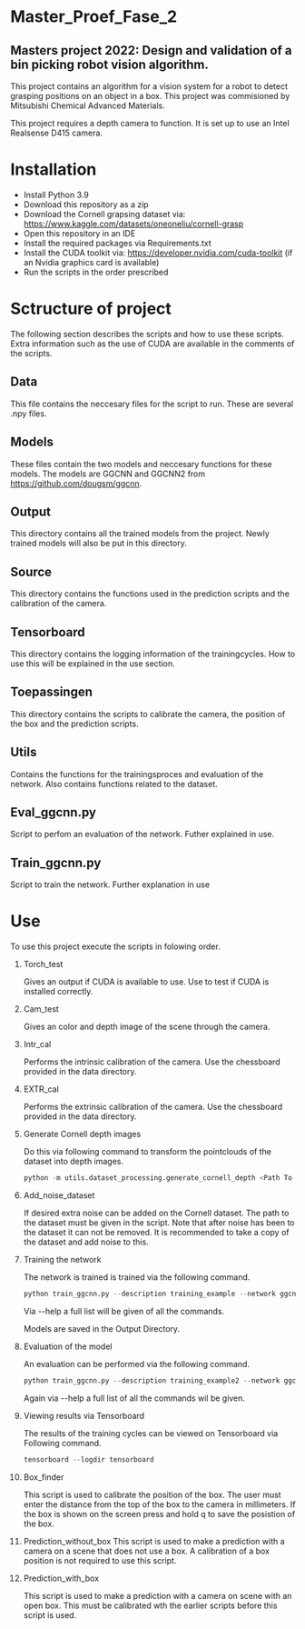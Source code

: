# Master_Proef_Fase_2

## Masters project 2022: Design and validation of a bin picking robot vision algorithm.

This project contains an algorithm for a vision system for a robot to detect grasping positions on  an object in a box. This project was commisioned by Mitsubishi Chemical Advanced Materials. 

This project requires a depth camera to function. It is set up to use an Intel Realsense D415 camera. 

# Installation
* Install Python 3.9
* Download this repository as a zip
* Download the Cornell grapsing dataset via: https://www.kaggle.com/datasets/oneoneliu/cornell-grasp 
* Open this repository in an IDE
* Install the required packages via Requirements.txt
* Install the CUDA toolkit via: https://developer.nvidia.com/cuda-toolkit (if an Nvidia graphics card is available)
* Run the scripts in the order prescribed

# Sctructure of project

The following section describes the scripts and how to use these scripts. Extra information such as the use of CUDA are available in the comments of the scripts.

## Data
This file contains the neccesary files for the script to run. These are several .npy files.

## Models
These files contain the two models and neccesary functions for these models. The models are GGCNN and GGCNN2 from https://github.com/dougsm/ggcnn.

## Output
This directory contains all the trained models from the project. Newly trained models will also be put in this directory.

## Source
This directory contains the functions used in the prediction scripts and the calibration of the camera.

## Tensorboard
This directory contains the logging information of the trainingcycles. How to use this will be explained in the use section.

## Toepassingen
This directory contains the scripts to calibrate the camera, the position of the box and the prediction scripts.

## Utils
Contains the functions for the trainingsproces and evaluation of the network. Also contains functions related to the dataset.

## Eval_ggcnn.py
Script to perfom an evaluation of the network. Futher explained in use.

## Train_ggcnn.py
Script to train the network. Further explanation in use

# Use

To use this project execute the scripts in folowing order.

1. Torch_test

    Gives an output if CUDA is available to use. Use to test if CUDA is installed correctly. 
2. Cam_test
    
    Gives an color and depth image of the scene through the camera.
3. Intr_cal

    Performs the intrinsic calibration of the camera. Use the chessboard provided in the data directory.
4. EXTR_cal

    Performs the extrinsic calibration of the camera. Use the chessboard provided in the data directory.
5. Generate Cornell depth images

    Do this via following command to transform the pointclouds of the dataset into depth images.
    ```py
    python -m utils.dataset_processing.generate_cornell_depth <Path To Dataset>
    ```
6. Add_noise_dataset

    If desired extra noise can be added on the Cornell dataset.
    The path to the dataset must be given in the script. Note that after noise has been to the dataset it can not be removed. It is recommended to take a copy of the    dataset and add noise to this.
7. Training the network

    The network is trained is trained via the following command.
    ```py
    python train_ggcnn.py --description training_example --network ggcnn --dataset cornell --dataset-path <Path To Dataset>
    ```
    Via --help a full list will be given of all the commands.

    Models are saved in the Output Directory.
8. Evaluation of the model

    An evaluation can be performed via the following command.
    ```py
    python train_ggcnn.py --description training_example2 --network ggcnn --dataset cornell --dataset-path <Path To Dataset>
    ```
    Again via --help a full list of all the commands wil be given.
    
9. Viewing results via Tensorboard

    The results of the training cycles can be viewed on Tensorboard via Following command.
    ```py
    tensorboard --logdir tensorboard
    ```
10. Box_finder

    This script is used to calibrate the position of the box. The user must enter the distance from the top of the box to the camera in millimeters. If the box is shown on the screen press and hold q to save the posistion of the box.

11. Prediction_without_box
    This script is used to make a prediction with a camera on a scene that does not use a box. A calibration of a box position is not required to use this script.

12. Prediction_with_box

    This script is used to make a prediction with a camera on scene with an open box. This must be calibrated wth the earlier scripts before this script is used.
